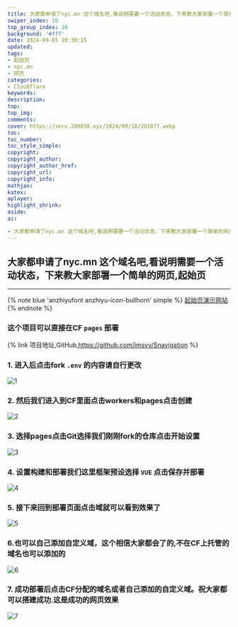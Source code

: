 ```yaml
---
title: 大家都申请了nyc.mn 这个域名吧,看说明需要一个活动状态，下来教大家部署一个简单的网页,起始页
swiper_index: 10
top_group_index: 10
background: '#fff'
date: 2024-09-05 20:30:15
updated:
tags:
- 起始页
- nyc.mn
- 网页
categories:
- Cloudflare
keywords:
description:
top: 
top_img:
comments:
cover: https://serv.200038.xyz/2024/09/18/201877.webp
toc:
toc_number:
toc_style_simple:
copyright:
copyright_author:
copyright_author_href:
copyright_url:
copyright_info:
mathjax:
katex:
aplayer:
highlight_shrink:
aside:
ai:

- 大家都申请了nyc.mn 这个域名吧,看说明需要一个活动状态，下来教大家部署一个简单的网页,起始页
---
```


## 大家都申请了nyc.mn 这个域名吧,看说明需要一个活动状态，下来教大家部署一个简单的网页,起始页
---

{% note blue 'anzhiyufont anzhiyu-icon-bullhorn' simple %}
[起始页演示网站](https://caoni.nyc.mn/)
{% endnote %}

### 这个项目可以直接在CF `pages` 部署

{% link 项目地址,GitHub,https://github.com/imsyy/Snavigation %}


### 1. 进入后点击fork  `.env` 的内容请自行更改

![1](https://assets.vviptuangou.com/a354c2ca9f28c8a26b2fe21a0a2d9eed3638d452.jpg)

### 2. 然后我们进入到CF里面点击workers和pages点击创建

![2](https://assets.vviptuangou.com/77e8d2f6115e26f97028f47ee8ad1a1823fdd7ea.jpg)

### 3. 选择pages点击Git选择我们刚刚fork的仓库点击开始设置

![3](https://assets.vviptuangou.com/c3fb0b149d9fae20dddf48600839a8799954ab92.jpg)

### 4. 设置构建和部署我们这里框架预设选择 `VUE` 点击保存并部署

![4](https://assets.vviptuangou.com/5ecc6efc60ea3a8cd221e30bf99bc971c9991b49.jpg)

### 5. 接下来回到部署页面点击域就可以看到效果了

![5](https://assets.vviptuangou.com/1942e98a1db596c1fe1897132d257e9404a6c1d8.jpg)
### 6.也可以自己添加自定义域，这个相信大家都会了的,不在CF上托管的域名也可以添加的

![6](https://assets.vviptuangou.com/865bd9f6d0d9316d9d01b669f1bce572cefbfb5e.jpg)

### 7. 成功部署后点击CF分配的域名或者自己添加的自定义域。祝大家都可以搭建成功.这是成功的网页效果

![7](https://assets.vviptuangou.com/c82a264a7365020fa5ba544e4b59ddeb4d73fdaa.jpg)